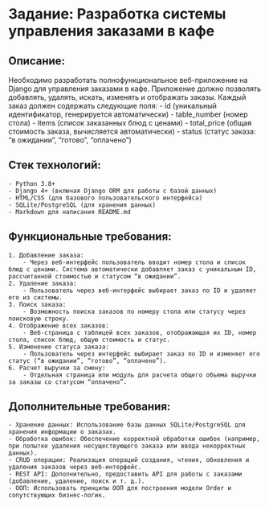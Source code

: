 # Задание: Разработка системы управления заказами в кафе
## Описание: 
Необходимо разработать полнофункциональное веб-приложение на Django для управления заказами в кафе. Приложение должно 
позволять добавлять, удалять, искать, изменять и отображать заказы. Каждый заказ должен содержать следующие поля:
    - id (уникальный идентификатор, генерируется автоматически)
    - table_number (номер стола)
    - items (список заказанных блюд с ценами)
    - total_price (общая стоимость заказа, вычисляется автоматически)
    - status (статус заказа: “в ожидании”, “готово”, “оплачено”)
## Стек технологий:
    - Python 3.8+
    - Django 4+ (включая Django ORM для работы с базой данных)
    - HTML/CSS (для базового пользовательского интерфейса)
    - SQLite/PostgreSQL (для хранения данных)
    - Markdown для написания README.md
## Функциональные требования:
    1. Добавление заказа:
        - Через веб-интерфейс пользователь вводит номер стола и список блюд с ценами. Система автоматически добавляет заказ с уникальным ID, рассчитанной стоимостью и статусом “в ожидании”.
    2. Удаление заказа:
        - Пользователь через веб-интерфейс выбирает заказ по ID и удаляет его из системы.
    3. Поиск заказа:
        - Возможность поиска заказов по номеру стола или статусу через поисковую строку.
    4. Отображение всех заказов:
        - Веб-страница с таблицей всех заказов, отображающая их ID, номер стола, список блюд, общую стоимость и статус.
    5. Изменение статуса заказа:
        - Пользователь через интерфейс выбирает заказ по ID и изменяет его статус (“в ожидании”, “готово”, “оплачено”).
    6. Расчет выручки за смену:
        - Отдельная страница или модуль для расчета общего объема выручки за заказы со статусом “оплачено”.
## Дополнительные требования:
    - Хранение данных: Использование базы данных SQLite/PostgreSQL для хранения информации о заказах.
    - Обработка ошибок: Обеспечение корректной обработки ошибок (например, при попытке удаления несуществующего заказа или ввода некорректных данных).
    - CRUD операции: Реализация операций создания, чтения, обновления и удаления заказов через веб-интерфейс.
    - REST API: Дополнительно, предоставить API для работы с заказами (добавление, удаление, поиск и т. д.).
    - ООП: Использовать принципы ООП для построения модели Order и сопутствующих бизнес-логик.